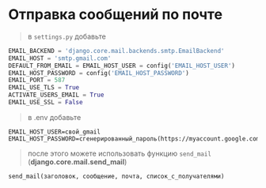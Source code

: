 # Отправка сообщений по почте

> в `settings.py` добавьте
```py
EMAIL_BACKEND = 'django.core.mail.backends.smtp.EmailBackend' 
EMAIL_HOST = 'smtp.gmail.com'
DEFAULT_FROM_EMAIL = EMAIL_HOST_USER = config('EMAIL_HOST_USER')
EMAIL_HOST_PASSWORD = config('EMAIL_HOST_PASSWORD')
EMAIL_PORT = 587
EMAIL_USE_TLS = True
ACTIVATE_USERS_EMAIL = True
EMAIL_USE_SSL = False
```

> в .env добавьте
```
EMAIL_HOST_USER=свой_gmail
EMAIL_HOST_PASSWORD=сгенерированный_пароль(https://myaccount.google.com/apppasswords)
```

> после этого можете использовать функцию `send_mail` (**django.core.mail.send_mail**)
```
send_mail(заголовок, сообщение, почта, список_с_получателями)
```

